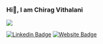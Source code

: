 ### Hi👋, I am Chirag Vithalani

![](https://komarev.com/ghpvc/?username=chiragv&label=GitHub+profile+views)

[![Linkedin Badge](https://img.shields.io/badge/-LinkedIn-0e76a8?style=flat-square&amp;logo=Linkedin&amp;logoColor=white)](https://www.linkedin.com/in/chiragvithalani/)
[![Website Badge](https://img.shields.io/badge/Website-3b5998?style=flat-square&amp;logo=google-chrome&amp;logoColor=white)](https://chiragv.github.io/)
<!--
**ChiragV/ChiragV** is a ✨ _special_ ✨ repository because its `README.md` (this file) appears on your GitHub profile.



Here are some ideas to get you started:

- 🔭 I’m currently working on ...
- 🌱 I’m currently learning ...
- 👯 I’m looking to collaborate on ...
- 🤔 I’m looking for help with ...
- 💬 Ask me about ...
- 📫 How to reach me: ...
- 😄 Pronouns: ...
- ⚡ Fun fact: ...
-->
